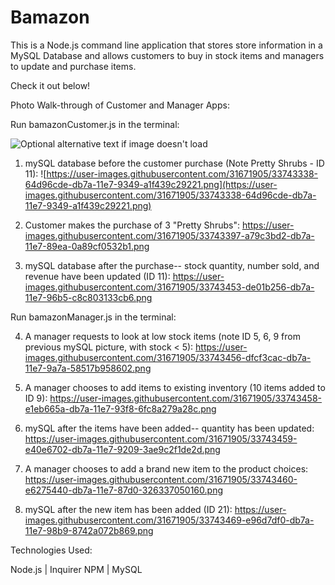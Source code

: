 # Bamazon

This is a Node.js command line application that stores store information in a MySQL Database and allows customers to buy in stock items and managers to update and purchase items.

Check it out below!

Photo Walk-through of Customer and Manager Apps:

Run bamazonCustomer.js in the terminal:


![Optional alternative text if image doesn't load](http://www.sampleurl.com/logo.png)

1. mySQL database before the customer purchase (Note Pretty Shrubs - ID 11):
![https://user-images.githubusercontent.com/31671905/33743338-64d96cde-db7a-11e7-9349-a1f439c29221.png](https://user-images.githubusercontent.com/31671905/33743338-64d96cde-db7a-11e7-9349-a1f439c29221.png)

2. Customer makes the purchase of 3 "Pretty Shrubs":
https://user-images.githubusercontent.com/31671905/33743397-a79c3bd2-db7a-11e7-89ea-0a89cf0532b1.png

3. mySQL database after the purchase-- stock quantity, number sold, and revenue have been updated (ID 11):
https://user-images.githubusercontent.com/31671905/33743453-de01b256-db7a-11e7-96b5-c8c803133cb6.png


Run bamazonManager.js in the terminal:

4. A manager requests to look at low stock items (note ID 5, 6, 9 from previous mySQL picture, with stock < 5):
https://user-images.githubusercontent.com/31671905/33743456-dfcf3cac-db7a-11e7-9a7a-58517b958602.png 

5. A manager chooses to add items to existing inventory (10 items added to ID 9):
https://user-images.githubusercontent.com/31671905/33743458-e1eb665a-db7a-11e7-93f8-6fc8a279a28c.png

6. mySQL after the items have been added-- quantity has been updated:
https://user-images.githubusercontent.com/31671905/33743459-e40e6702-db7a-11e7-9209-3ae9c2f1de2d.png

7. A manager chooses to add a brand new item to the product choices:
https://user-images.githubusercontent.com/31671905/33743460-e6275440-db7a-11e7-87d0-326337050160.png

8. mySQL after the new item has been added (ID 21):
https://user-images.githubusercontent.com/31671905/33743469-e96d7df0-db7a-11e7-98b9-8742a072b869.png


Technologies Used: 

Node.js | Inquirer NPM | MySQL

